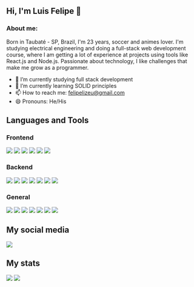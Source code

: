 ## Hi, I'm Luis Felipe 👋
### About me:
Born in Taubaté - SP, Brazil, I'm 23 years, soccer and animes lover. I'm studying electrical engineering and doing a full-stack web development course, where I am getting a lot of experience at projects using tools like React.js and Node.js. Passionate about technology, I like challenges that make me grow as a programmer.

- 🔭 I’m currently studying full stack development
- 🌱 I’m currently learning SOLID principles
- 📫 How to reach me: felipelizeu@gmail.com
- 😄 Pronouns: He/His

## Languages and Tools
### Frontend 
<img src="https://img.shields.io/badge/HTML5-E34F26?style=for-the-badge&logo=html5&logoColor=white" /> <img src="https://img.shields.io/badge/CSS3-1572B6?style=for-the-badge&logo=css3&logoColor=white" /> <img src="https://img.shields.io/badge/JavaScript-323330?style=for-the-badge&logo=javascript&logoColor=F7DF1E" /> <img src="https://img.shields.io/badge/React-20232A?style=for-the-badge&logo=react&logoColor=61DAFB" /> <img src="https://img.shields.io/badge/React_Router-CA4245?style=for-the-badge&logo=react-router&logoColor=white" /> <img src="https://img.shields.io/badge/styled--components-DB7093?style=for-the-badge&logo=styled-components&logoColor=white" />

### Backend
<img src="https://img.shields.io/badge/Node.js-339933?style=for-the-badge&logo=nodedotjs&logoColor=white" /> 	<img src="https://img.shields.io/badge/TypeScript-007ACC?style=for-the-badge&logo=typescript&logoColor=white" /> <img src="https://img.shields.io/badge/npm-CB3837?style=for-the-badge&logo=npm&logoColor=white" /> <img src="https://img.shields.io/badge/Express.js-000000?style=for-the-badge&logo=express&logoColor=white" /> <img src="https://img.shields.io/badge/PostgreSQL-316192?style=for-the-badge&logo=postgresql&logoColor=white" /> <img src="https://img.shields.io/badge/Jest-C21325?style=for-the-badge&logo=jest&logoColor=white" /> <img src="https://img.shields.io/badge/Babel-F9DC3E?style=for-the-badge&logo=babel&logoColor=white" />

### General
<img src="https://img.shields.io/badge/Visual_Studio_Code-0078D4?style=for-the-badge&logo=visual%20studio%20code&logoColor=white" /> <img src="https://img.shields.io/badge/Git-F05032?style=for-the-badge&logo=git&logoColor=white" /> <img src="https://img.shields.io/badge/GitHub-100000?style=for-the-badge&logo=github&logoColor=white" /> <img src="https://img.shields.io/badge/Vercel-000000?style=for-the-badge&logo=vercel&logoColor=white" /> <img src="https://img.shields.io/badge/Heroku-430098?style=for-the-badge&logo=heroku&logoColor=white" /> <img src="https://img.shields.io/badge/eslint-3A33D1?style=for-the-badge&logo=eslint&logoColor=white" /> <img src="https://img.shields.io/badge/Linux-FCC624?style=for-the-badge&logo=linux&logoColor=black" />

## My social media
[<img src="https://img.shields.io/badge/LinkedIn-0077B5?style=for-the-badge&logo=linkedin&logoColor=white" />][linkedin]

## My stats
<img src="https://github-readme-stats.vercel.app/api?username=lfelipelizeu" />
<img src="https://github-readme-stats.vercel.app/api/top-langs/?username=lfelipelizeu" />

[linkedin]:https://www.linkedin.com/in/lfelipelizeu/
